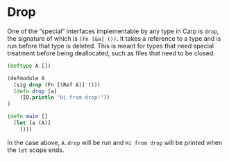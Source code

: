 # Drop

One of the “special” interfaces implementable by any type in Carp is `drop`,
the signature of which is `(Fn [&a] ())`. It takes a reference to a type and
is run before that type is deleted. This is meant for types that need special
treatment before being deallocated, such as files that need to be closed.

```clojure
(deftype A [])

(defmodule A
  (sig drop (Fn [(Ref A)] ()))
  (defn drop [a]
    (IO.println "Hi from drop!"))
)

(defn main []
  (let [a (A)]
    ()))
```

In the case above, `A.drop` will be  run and `Hi from drop` will be printed
when the `let` scope ends.
